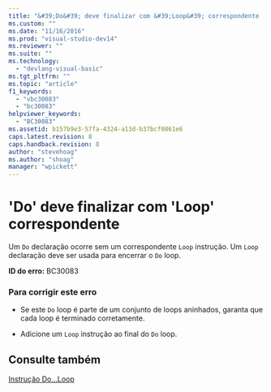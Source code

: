 ```yaml
---
title: "&#39;Do&#39; deve finalizar com &#39;Loop&#39; correspondente | Microsoft Docs"
ms.custom: ""
ms.date: "11/16/2016"
ms.prod: "visual-studio-dev14"
ms.reviewer: ""
ms.suite: ""
ms.technology: 
  - "devlang-visual-basic"
ms.tgt_pltfrm: ""
ms.topic: "article"
f1_keywords: 
  - "vbc30083"
  - "bc30083"
helpviewer_keywords: 
  - "BC30083"
ms.assetid: b157b9e3-57fa-4324-a13d-b37bcf0861e6
caps.latest.revision: 8
caps.handback.revision: 8
author: "stevehoag"
ms.author: "shoag"
manager: "wpickett"
---
```

# &#39;Do&#39; deve finalizar com &#39;Loop&#39; correspondente
Um `Do` declaração ocorre sem um correspondente `Loop` instrução. Um `Loop` declaração deve ser usada para encerrar o `Do` loop.  
  
 **ID do erro:** BC30083  
  
### Para corrigir este erro  
  
-   Se este `Do` loop é parte de um conjunto de loops aninhados, garanta que cada loop é terminado corretamente.  
  
-   Adicione um `Loop` instrução ao final do `Do` loop.  
  
## Consulte também  
 [Instrução Do...Loop](../../visual-basic/language-reference/statements/do-loop-statement.md)